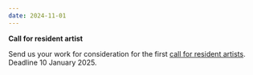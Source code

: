 ```yaml
---
date: 2024-11-01
---
```


**Call for resident artist**  

Send us your work for consideration for the first [call for resident artists](https://criv.eu/about/#call-for-resident-artists). Deadline 10 January 2025.
